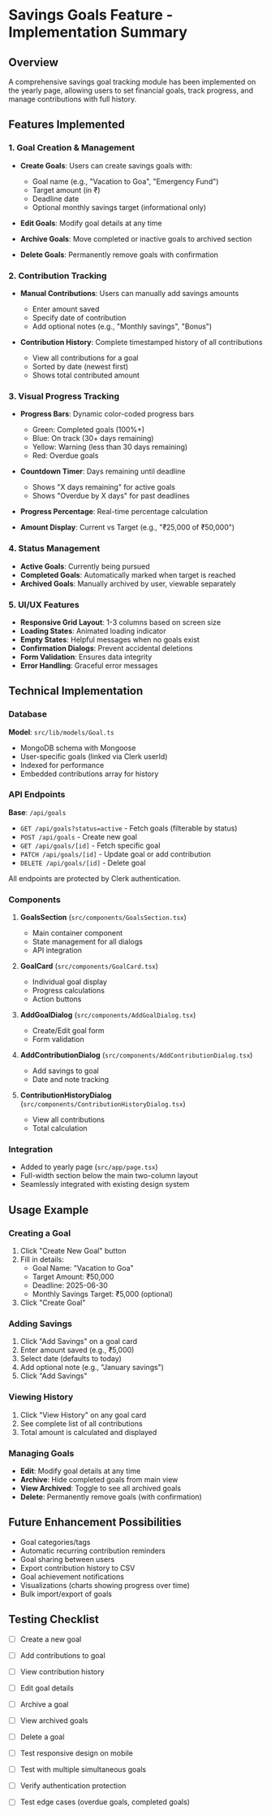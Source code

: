 # Savings Goals Feature - Implementation Summary

## Overview
A comprehensive savings goal tracking module has been implemented on the yearly page, allowing users to set financial goals, track progress, and manage contributions with full history.

## Features Implemented

### 1. Goal Creation & Management
- **Create Goals**: Users can create savings goals with:
  - Goal name (e.g., "Vacation to Goa", "Emergency Fund")
  - Target amount (in ₹)
  - Deadline date
  - Optional monthly savings target (informational only)
  
- **Edit Goals**: Modify goal details at any time
- **Archive Goals**: Move completed or inactive goals to archived section
- **Delete Goals**: Permanently remove goals with confirmation

### 2. Contribution Tracking
- **Manual Contributions**: Users can manually add savings amounts
  - Enter amount saved
  - Specify date of contribution
  - Add optional notes (e.g., "Monthly savings", "Bonus")
  
- **Contribution History**: Complete timestamped history of all contributions
  - View all contributions for a goal
  - Sorted by date (newest first)
  - Shows total contributed amount

### 3. Visual Progress Tracking
- **Progress Bars**: Dynamic color-coded progress bars
  - Green: Completed goals (100%+)
  - Blue: On track (30+ days remaining)
  - Yellow: Warning (less than 30 days remaining)
  - Red: Overdue goals
  
- **Countdown Timer**: Days remaining until deadline
  - Shows "X days remaining" for active goals
  - Shows "Overdue by X days" for past deadlines
  
- **Progress Percentage**: Real-time percentage calculation
- **Amount Display**: Current vs Target (e.g., "₹25,000 of ₹50,000")

### 4. Status Management
- **Active Goals**: Currently being pursued
- **Completed Goals**: Automatically marked when target is reached
- **Archived Goals**: Manually archived by user, viewable separately

### 5. UI/UX Features
- **Responsive Grid Layout**: 1-3 columns based on screen size
- **Loading States**: Animated loading indicator
- **Empty States**: Helpful messages when no goals exist
- **Confirmation Dialogs**: Prevent accidental deletions
- **Form Validation**: Ensures data integrity
- **Error Handling**: Graceful error messages

## Technical Implementation

### Database
**Model**: `src/lib/models/Goal.ts`
- MongoDB schema with Mongoose
- User-specific goals (linked via Clerk userId)
- Indexed for performance
- Embedded contributions array for history

### API Endpoints
**Base**: `/api/goals`
- `GET /api/goals?status=active` - Fetch goals (filterable by status)
- `POST /api/goals` - Create new goal
- `GET /api/goals/[id]` - Fetch specific goal
- `PATCH /api/goals/[id]` - Update goal or add contribution
- `DELETE /api/goals/[id]` - Delete goal

All endpoints are protected by Clerk authentication.

### Components
1. **GoalsSection** (`src/components/GoalsSection.tsx`)
   - Main container component
   - State management for all dialogs
   - API integration
   
2. **GoalCard** (`src/components/GoalCard.tsx`)
   - Individual goal display
   - Progress calculations
   - Action buttons
   
3. **AddGoalDialog** (`src/components/AddGoalDialog.tsx`)
   - Create/Edit goal form
   - Form validation
   
4. **AddContributionDialog** (`src/components/AddContributionDialog.tsx`)
   - Add savings to goal
   - Date and note tracking
   
5. **ContributionHistoryDialog** (`src/components/ContributionHistoryDialog.tsx`)
   - View all contributions
   - Total calculation

### Integration
- Added to yearly page (`src/app/page.tsx`)
- Full-width section below the main two-column layout
- Seamlessly integrated with existing design system

## Usage Example

### Creating a Goal
1. Click "Create New Goal" button
2. Fill in details:
   - Goal Name: "Vacation to Goa"
   - Target Amount: ₹50,000
   - Deadline: 2025-06-30
   - Monthly Savings Target: ₹5,000 (optional)
3. Click "Create Goal"

### Adding Savings
1. Click "Add Savings" on a goal card
2. Enter amount saved (e.g., ₹5,000)
3. Select date (defaults to today)
4. Add optional note (e.g., "January savings")
5. Click "Add Savings"

### Viewing History
1. Click "View History" on any goal card
2. See complete list of all contributions
3. Total amount is calculated and displayed

### Managing Goals
- **Edit**: Modify goal details at any time
- **Archive**: Hide completed goals from main view
- **View Archived**: Toggle to see all archived goals
- **Delete**: Permanently remove goals (with confirmation)

## Future Enhancement Possibilities
- Goal categories/tags
- Automatic recurring contribution reminders
- Goal sharing between users
- Export contribution history to CSV
- Goal achievement notifications
- Visualizations (charts showing progress over time)
- Bulk import/export of goals

## Testing Checklist
- [ ] Create a new goal
- [ ] Add contributions to goal
- [ ] View contribution history
- [ ] Edit goal details
- [ ] Archive a goal
- [ ] View archived goals
- [ ] Delete a goal
- [ ] Test responsive design on mobile
- [ ] Test with multiple simultaneous goals
- [ ] Verify authentication protection
- [ ] Test edge cases (overdue goals, completed goals)

